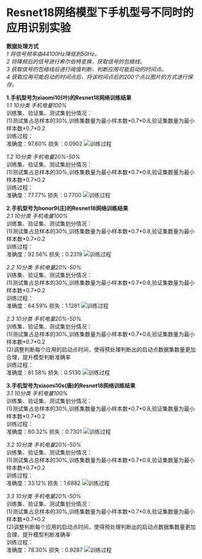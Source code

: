 # Resnet18网络模型下手机型号不同时的应用识别实验<br>
**数据处理方式**<br>
*1 将信号频率由44100Hz降低到50Hz。*<br>
*2 将降频后的信号进行希尔伯特变换，获取信号的包络线。*<br>
*3 获取信号的包络线后进行阈值判断，判断应用可能启动的时间点。*<br>
*4 获取应用可能启动的时间点后，将该时间点后的200个点以图片的方式进行保存。*<br>
     
**1.手机型号为xiaomi10(叶)的Resnet18网络训练结果**<br>
*1.1 10分类 手机电量100%*<br>
 训练集、验证集、测试集划分情况：<br>
 (1)测试集占总样本的30%,训练集数量为最小样本数\*0.7\*0.8,验证集数量为最小样本数\*0.7\*0.2<br>
 训练过程：<br>
     准确度：97.60% 损失：0.0902
     ![训练过程](https://github.com/123huayuo/Side-Channel-Attack/blob/main/image/cdb/100%25battery_y(10).png)
     
*1.2 10分类 手机电量20%-50%*<br>
 训练集、验证集、测试集划分情况：<br>
 (1)测试集占总样本的30%,训练集数量为最小样本数\*0.7\*0.8,验证集数量为最小样本数\*0.7\*0.2<br>
 训练过程：<br>
     准确度：77.77% 损失：0.7700
     ![训练过程](https://github.com/123huayuo/Side-Channel-Attack/blob/main/image/cdb/20%25battery_y(10).png)
     
**2.手机型号为honor9(庄)的Resnet18网络训练结果**<br>
*2.1 10分类 手机电量100%*<br>
 训练集、验证集、测试集划分情况：<br>
 (1)测试集占总样本的30%,训练集数量为最小样本数\*0.7\*0.8,验证集数量为最小样本数\*0.7\*0.2<br>
 训练过程：<br>
     准确度：92.56% 损失：0.2319
     ![训练过程](https://github.com/123huayuo/Side-Channel-Attack/blob/main/image/cdb/100%25battery_z(10).png)
     
*2.2 10分类 手机电量20%-50%*<br>
 训练集、验证集、测试集划分情况：<br>
 (1)测试集占总样本的30%,训练集数量为最小样本数\*0.7\*0.8,验证集数量为最小样本数\*0.7\*0.2<br>
 训练过程：<br>
     准确度：64.59% 损失：1.1281
     ![训练过程](https://github.com/123huayuo/Side-Channel-Attack/blob/main/image/cdb/20%25battery_z3(10).png)

*2.3 10分类 手机电量20%-50%*<br>
 训练集、验证集、测试集划分情况：<br>
 (1)测试集占总样本的30%,训练集数量为最小样本数\*0.7\*0.8,验证集数量为最小样本数\*0.7\*0.2<br>
 (2)调整判断每个应用的启动点时间，使得预处理判断出的启动点数据集数量更加合理，提升模型判断准确率<br>
 训练过程：<br>
     准确度：81.58% 损失：0.5130
     ![训练过程](https://github.com/123huayuo/Side-Channel-Attack/blob/main/image/cdb/data_zhuang20%25.png)

     
**3.手机型号为xiaomi10s(唐)的Resnet18网络训练结果**<br>
*3.1 10分类 手机电量100%*<br>
 训练集、验证集、测试集划分情况：<br>
 (1)测试集占总样本的30%,训练集数量为最小样本数\*0.7\*0.8,验证集数量为最小样本数\*0.7\*0.2<br>
 训练过程：<br>
     准确度：80.32% 损失：0.7301
     ![训练过程](https://github.com/123huayuo/Side-Channel-Attack/blob/main/image/cdb/100%25battery_t(10).png)

*3.2 10分类 手机电量20%-50%*<br>
 训练集、验证集、测试集划分情况：<br>
 (1)测试集占总样本的30%,训练集数量为最小样本数\*0.7\*0.8,验证集数量为最小样本数\*0.7\*0.2<br>
 训练过程：<br>
     准确度：33.12% 损失：1.6882
     ![训练过程](https://github.com/123huayuo/Side-Channel-Attack/blob/main/image/cdb/20%25battery_t(10).png)

*3.3 10分类 手机电量20%-50%*<br>
 训练集、验证集、测试集划分情况：<br>
 (1)测试集占总样本的30%,训练集数量为最小样本数\*0.7\*0.8,验证集数量为最小样本数\*0.7\*0.2<br>
 (2)调整判断每个应用的启动点时间，使得预处理判断出的启动点数据集数量更加合理，提升模型判断准确率<br>
 训练过程：<br>
     准确度：78.30% 损失：0.9287
     ![训练过程](https://github.com/123huayuo/Side-Channel-Attack/blob/main/image/cdb/20%25battery_t2(10).png)

